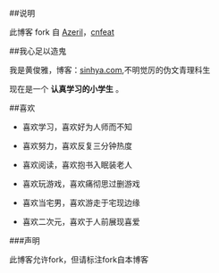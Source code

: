 ##说明

此博客 fork 自 [Azeril](http://azeril.me/)，[cnfeat](cnfeat.com)

##我心足以造鬼


我是黄俊雅，博客：[sinhya.com](sinhya.com),不明觉厉的伪文青理科生

现在是一个 **认真学习的小学生** 。

##喜欢

- 喜欢学习，喜欢好为人师而不知

- 喜欢努力，喜欢反复三分钟热度

- 喜欢阅读，喜欢抱书入眠装老人


- 喜欢玩游戏，喜欢痛彻思过删游戏

- 喜欢当宅男，喜欢游走于宅现边缘

- 喜欢二次元，喜欢于人前展现喜爱



###声明
 
 此博客允许fork，但请标注fork自本博客



